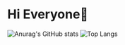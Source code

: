# Hi Everyone👋


![Anurag's GitHub stats](https://github-readme-stats.vercel.app/api?username=chai4u&show_icons=true&theme=transparent&card_width=320)
![Top Langs](https://github-readme-stats.vercel.app/api/top-langs/?username=chai4u&layout=compact&card_width=320&theme=transparent)


